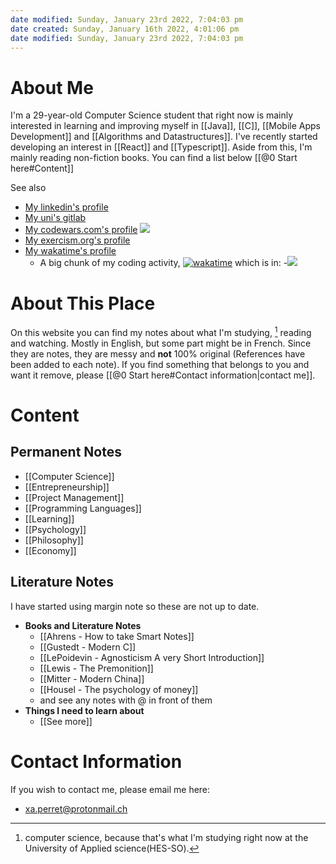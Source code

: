```yaml
---
date modified: Sunday, January 23rd 2022, 7:04:03 pm
date created: Sunday, January 16th 2022, 4:01:06 pm
date modified: Sunday, January 23rd 2022, 7:04:03 pm
---
```


# About Me

I'm a 29-year-old Computer Science student that right now is mainly interested in learning and improving myself in [[Java]], [[C]], [[Mobile Apps Development]] and [[Algorithms and Datastructures]].
I've recently started developing an interest in [[React]] and [[Typescript]].
Aside from this, I'm mainly reading non-fiction books.
You can find a list below [[@0 Start here#Content]]

See also

- [My linkedin's profile](https://www.linkedin.com/in/xavierjperret/)
- [My uni's gitlab](https://githepia.hesge.ch/xavier.perret)
- [My codewars.com's profile](https://www.codewars.com/users/xaperret) ![](https://www.codewars.com/users/xaperret/badges/small)
- [My exercism.org's profile](https://exercism.org/profiles/xaperret)
- [My wakatime's profile](https://wakatime.com/@xaperret)
	- A big chunk of my coding activity, [![wakatime](https://wakatime.com/badge/user/c8f553fa-1092-4e53-bd44-d14e47c72351.svg)](https://wakatime.com/@c8f553fa-1092-4e53-bd44-d14e47c72351) which is in:
		-<a href="https://wakatime.com"><img src="https://wakatime.com/share/@xaperret/7a91a790-423e-426b-8b22-502d3a448d58.png" /></a>


# About This Place

On this website you can find my notes about what I'm studying, [^1] reading and watching. Mostly in English, but some part might be in French.
Since they are notes, they are messy and **not** 100% original (References have been added to each note).
If you find something that belongs to you and want it remove, please [[@0 Start here#Contact information|contact me]].

# Content

## Permanent Notes

- [[Computer Science]]
- [[Entrepreneurship]]
- [[Project Management]]
- [[Programming Languages]]
- [[Learning]]
- [[Psychology]]
- [[Philosophy]]
- [[Economy]]

## Literature Notes

I have started using margin note so these are not up to date.

- **Books and Literature Notes**
  - [[Ahrens - How to take Smart Notes]]
  - [[Gustedt - Modern C]]
  - [[LePoidevin - Agnosticism A very Short Introduction]]
  - [[Lewis - The Premonition]]
  - [[Mitter -  Modern China]]
  - [[Housel - The psychology of money]]
  - and see any notes with @ in front of them
- **Things I need to learn about**
  - [[See more]]

# Contact Information

If you wish to contact me, please email me here:
- <xa.perret@protonmail.ch>

[^1]: computer science, because that's what I'm studying right now at the University of Applied science(HES-SO).
